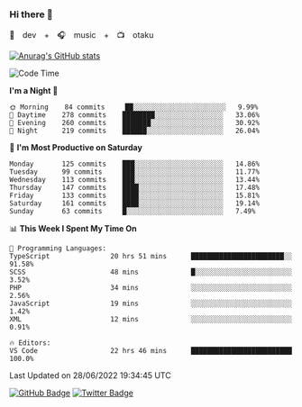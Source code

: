 ### Hi there 👋

🚀　dev　+　🎧　music　+　📺　otaku


[![Anurag's GitHub stats](https://github-readme-stats.vercel.app/api?username=koheitasaka&count_private=true&show_icons=true&theme=monokai)](https://github.com/koheitasaka/github-readme-stats)

<!--START_SECTION:waka-->
![Code Time](http://img.shields.io/badge/Code%20Time-0%20secs-blue)

**I'm a Night 🦉** 

```text
🌞 Morning    84 commits     ██░░░░░░░░░░░░░░░░░░░░░░░   9.99% 
🌆 Daytime    278 commits    ████████░░░░░░░░░░░░░░░░░   33.06% 
🌃 Evening    260 commits    ███████░░░░░░░░░░░░░░░░░░   30.92% 
🌙 Night      219 commits    ██████░░░░░░░░░░░░░░░░░░░   26.04%

```
📅 **I'm Most Productive on Saturday** 

```text
Monday       125 commits    ███░░░░░░░░░░░░░░░░░░░░░░   14.86% 
Tuesday      99 commits     ███░░░░░░░░░░░░░░░░░░░░░░   11.77% 
Wednesday    113 commits    ███░░░░░░░░░░░░░░░░░░░░░░   13.44% 
Thursday     147 commits    ████░░░░░░░░░░░░░░░░░░░░░   17.48% 
Friday       133 commits    ████░░░░░░░░░░░░░░░░░░░░░   15.81% 
Saturday     161 commits    ████░░░░░░░░░░░░░░░░░░░░░   19.14% 
Sunday       63 commits     █░░░░░░░░░░░░░░░░░░░░░░░░   7.49%

```


📊 **This Week I Spent My Time On** 

```text
💬 Programming Languages: 
TypeScript               20 hrs 51 mins      ███████████████████████░░   91.58% 
SCSS                     48 mins             █░░░░░░░░░░░░░░░░░░░░░░░░   3.52% 
PHP                      34 mins             ░░░░░░░░░░░░░░░░░░░░░░░░░   2.56% 
JavaScript               19 mins             ░░░░░░░░░░░░░░░░░░░░░░░░░   1.42% 
XML                      12 mins             ░░░░░░░░░░░░░░░░░░░░░░░░░   0.91%

🔥 Editors: 
VS Code                  22 hrs 46 mins      █████████████████████████   100.0%

```


 Last Updated on 28/06/2022 19:34:45 UTC
<!--END_SECTION:waka-->

[![GitHub Badge](https://img.shields.io/badge/GitHub-100000?style=for-the-badge&logo=github&logoColor=white)](https://github.com/koheitasaka)
[![Twitter Badge](https://img.shields.io/badge/Twitter-1DA1F2?style=for-the-badge&logo=twitter&logoColor=white)](https://twitter.com/sleep_asleep_)
